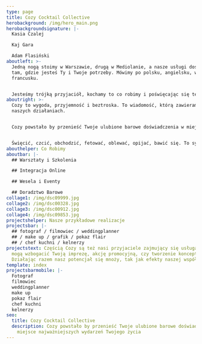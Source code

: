 ```yaml
---
type: page
title: Cozy Cocktail Collective
herobackground: /img/hero_main.png
herobackgroundsignature: |-
  Kasia Czalej

  Kaj Gara

  Adam Flasiński
aboutleft: >-
  Jedną nogą stoimy w Warszawie, drugą w Mediolanie, a nasze usługi dostarczamy
  tam, gdzie jesteś Ty i Twoje potrzeby. Mówimy po polsku, angielsku, włosku i
  francusku.


  Jesteśmy trójką przyjaciół, kochamy to co robimy i poświęcając się temu chcemy zmieniać Wasz świat na lepszy i smaczniejszy.
aboutright: >-
  Cozy to wygoda, przyjemność i beztroska. To wiadomość, którą zawieramy w
  naszych działaniach.


  Cozy powstało by przenieść Twoje ulubione barowe doświadczenia w miejsce najważniejszych wydarzeń Twojego życia.


  Święcić, czcić, obchodzić, fetować, oblewać, opijać, bawić się. To synonimy celebracji, czyli my   - Cozy Cocktail Collective
abouthelper: Co Robimy
aboutbar: |-
  ## Warsztaty i Szkolenia

  ## Integracja Online

  ## Wesela i Eventy

  ## Doradztwo Barowe
collage1: /img/dsc09999.jpg
collage2: /img/dsc00328.jpg
collage3: /img/dsc00912.jpg
collage4: /img/dsc09853.jpg
projectshelper: Nasze przykładowe realizacje
projectsbar: |-
  ## fotograf / filmowiec / weddingplanner
  ## / make up / grafik / pokaz flair
  ## / chef kuchni / kelnerzy
projectstext: Częścią Cozy są też nasi przyjaciele zajmujący się usługami, które
  mogą wzbogacić Twoją imprezę, akcję promocyjną, czy tworzenie konceptu.
  Działając razem nasz potencjał się mnoży, tak jak efekty naszej współpracy
template: index
projectsbarmobile: |-
  Fotograf  
  filmowiec  
  weddingplanner  
  make up  
  pokaz flair  
  chef kuchni  
  kelnerzy
seo:
  title: Cozy Cocktail Collective
  description: Cozy powstało by przenieść Twoje ulubione barowe doświadczenia w
    miejsce najważniejszych wydarzeń Twojego życia
---
```

